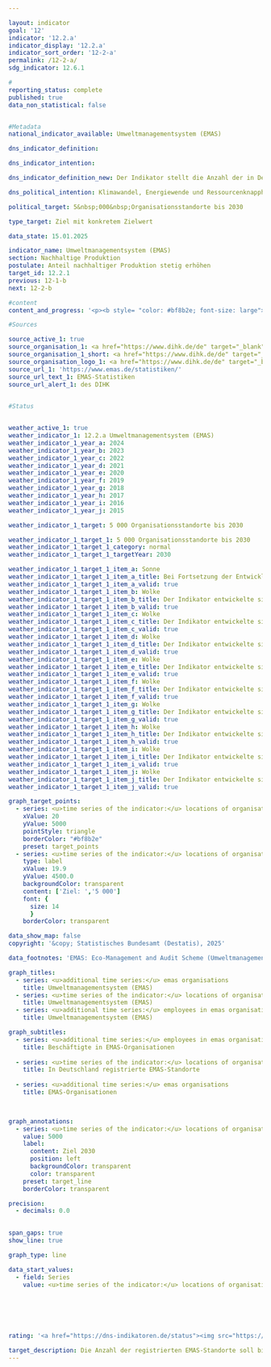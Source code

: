 ```yaml
---

layout: indicator        
goal: '12'        
indicator: '12.2.a'        
indicator_display: '12.2.a'        
indicator_sort_order: '12-2-a'        
permalink: /12-2-a/        
sdg_indicator: 12.6.1        

#
reporting_status: complete        
published: true        
data_non_statistical: false        


#Metadata        
national_indicator_available: Umweltmanagementsystem (EMAS)        

dns_indicator_definition:         

dns_indicator_intention:         

dns_indicator_definition_new: Der Indikator stellt die Anzahl der in Deutschland für das Umweltmanagementsystem EMAS (Eco-Management and Audit Scheme) registrierten Standorte sowohl deutscher als auch ausländischer Organisationen dar.        

dns_political_intention: Klimawandel, Energiewende und Ressourcenknappheit stellen Unternehmen vor neue Herausforderungen mit der Folge, dass sie ihre betriebswirtschaftlichen Abläufe, Strukturen und Produkte entsprechend umwelt- und ressourcenschonend gestalten müssen. Das Umweltmanagementsystem EMAS bietet ein Konzept für einen systematischen betrieblichen Umweltschutz und ist mit dem Anspruch verbunden, die Umweltleistung des Organisationsstandortes stetig zu verbessern.        

political_target: 5&nbsp;000&nbsp;Organisationsstandorte bis 2030        

type_target: Ziel mit konkretem Zielwert        

data_state: 15.01.2025        

indicator_name: Umweltmanagementsystem (EMAS)        
section: Nachhaltige Produktion        
postulate: Anteil nachhaltiger Produktion stetig erhöhen        
target_id: 12.2.1        
previous: 12-1-b        
next: 12-2-b        

#content         
content_and_progress: '<p><b style= "color: #bf8b2e; font-size: large">12.2.a Umweltmanagementsystem (EMAS)</b><br><br><b>Hintergrund</b><br><br>Das Umweltmanagementsystem EMAS (Eco-Management and Audit Scheme) ist ein freiwilliges Instrument der Europäischen Union (EU), das Organisationen aller Größen und Branchen dabei unterstützt, ihre Umweltleistung systematisch zu verbessern. Wenn eine Organisation, wie zum Beispiel ein Unternehmen, über eine EMAS-Zertifizierung verfügt, bedeutet dies dabei nicht zwangsläufig, dass diese Organisation oder ihre Produkte grundsätzlich umweltfreundlicher oder nachhaltiger sind als vergleichbare Organisationen oder Produkte.<br><br>Für die erstmalige Registrierung oder eine Verlängerung der EMAS-Zertifizierung müssen Organisationen eine öffentlich zugängliche Umwelterklärung erstellen. Diese enthält wesentliche Informationen zu den Umweltauswirkungen der Organisation, darunter Daten zum Energieverbrauch, zu Emissionen, zum Materialeinsatz, Wasserverbrauch, Abfallaufkommen sowie zur Flächeninanspruchnahme in Bezug auf die biologische Vielfalt. Seit 2010&nbsp;sind große Unternehmen verpflichtet, ihre Umwelterklärung jährlich zu aktualisieren. Kleine und mittlere Unternehmen (KMU) können dies auf Antrag im Zwei-Jahres-Rhythmus tun.<br><br>Die Umwelterklärung sowie weitere interne Dokumente unterliegen einer regelmäßigen Überprüfung&nbsp;–&nbsp;spätestens alle drei Jahre&nbsp;–&nbsp;durch unabhängige, staatlich zugelassene Umweltgutachterinnen und &#8209;gutachter. Organisationen, die diese Prüfungen erfolgreich bestehen und keine Verstöße gegen Umweltrecht oder Beschwerden aufweisen, werden in das EMAS-Register aufgenommen.<br><br>Im EMAS-Register werden sowohl die Anzahl der registrierten Organisationen als auch die ihrer Standorte erfasst. Auch ausländische Standorte deutscher EMAS-Organisationen sind im Register aufgeführt, werden jedoch im Rahmen des Indikators nicht berücksichtigt.<br><br>Seit 2017&nbsp;können Unternehmen bestimmter Branchen ihre EMAS-Zertifizierung auf mehrere Standorte ausweiten. Dieses sogenannte Multisite-Verfahren wurde Ende 2023&nbsp;branchenübergreifend geöffnet. Es erlaubt Organisationen mit vielen, strukturell ähnlichen Standorten, bei der Erstvalidierung und den Folgeprüfungen jeweils nur eine Auswahl dieser Standorte tatsächlich vor Ort prüfen zu lassen. Organisationen können ihre Standorte entweder einzeln oder in Form einer Sammelregistrierung im EMAS-Register eintragen lassen&nbsp;–&nbsp;ein Aspekt, der den Verlauf des Indikators maßgeblich beeinflusst hat.<br><br>Obwohl EMAS ein europäisches System ist, besitzt es auch internationale Relevanz. Neben den EU-Mitgliedstaaten beteiligen sich unter anderem Norwegen, Island und Liechtenstein. Einige multinationale Unternehmen&nbsp;–&nbsp;darunter BMW, Siemens, Coca-Cola, HBC und Nestlé&nbsp;–&nbsp;setzen EMAS sogar an Standorten außerhalb der EU ein. Auch diese werden im EMAS-Register geführt, jedoch nicht in der hier ausgewiesenen Anzahl der EMAS-Standorte berücksichtigt.<br><br>In Deutschland unterstützen verschiedene Förderprogramme Unternehmen bei der Einführung und Aufrechterhaltung von EMAS. Darüber hinaus profitieren EMAS-Organisationen in mehreren Bundesländern von Erleichterungen bei behördlichen Umweltkontrollen, da ihre regelmäßige Berichterstattung als Nachweis für eine vorbildliche Umweltleistung anerkannt wird.<br><br><b>Entwicklung</b><br><br>Zwischen 2005&nbsp;und 2024&nbsp;stieg die Anzahl der in Deutschland registrierten EMAS-Standorte von 1&nbsp;958&nbsp;auf 4&nbsp;533&nbsp;–&nbsp;ein Zuwachs von 132&nbsp;%. Maßgeblich für diesen Anstieg war die Aufnahme von 1&nbsp;987&nbsp;Aldi-Süd-Standorten im Oktober 2024&nbsp;infolge der beschriebenen Anpassung des Multisite-Verfahrens. Im Vergleich zum Vorjahr 2023&nbsp;mit 2&nbsp;455&nbsp;registrierten Standorten entspricht dies nahezu einer Verdopplung der Anzahl der Standorte (+84,6&nbsp;%).<br><br>Das politisch festgelegte Ziel, die Anzahl der registrierten EMAS-Standorte bis 2030&nbsp;auf mindestens 5&nbsp;000&nbsp;zu erhöhen, wird voraussichtlich erreicht werden&nbsp;–&nbsp;vorausgesetzt, der Trend der letzten Jahre setzt sich fort oder es erfolgt eine weitere großflächige Sammelregistrierung. Zwar ist die Anzahl der EMAS-Standorte bereits vor 2023&nbsp;kontinuierlich gestiegen, doch ist das mögliche Erreichen des 2030-Ziels maßgeblich auf die Ausweitung des Multisite-Verfahrens zurückzuführen.<br><br>Demgegenüber zeigt sich bei der Anzahl der EMAS-Organisationen&nbsp;–&nbsp;unabhängig von der Anzahl der Standorte&nbsp;–&nbsp;seit 2020&nbsp;ein weitgehend stabiler Verlauf (1&nbsp;122&nbsp;Organisationen im Jahr 2024), nachdem zuvor ein deutlicher, Rückgang verzeichnet wurde. Insgesamt ergibt sich seit 2005&nbsp;ein Minus von 24,7&nbsp;%.<br><br>Gleichzeitig erhöhte sich die Anzahl der Beschäftigten in EMAS-Organisationen von 961&nbsp;000&nbsp;(2005) auf 1&nbsp;258&nbsp;000&nbsp;(2024)&nbsp;–&nbsp;ein Zuwachs um 30,9&nbsp;%. Allein gegenüber dem Vorjahr (1&nbsp;180&nbsp;000&nbsp;Beschäftigte) ergibt sich für 2024&nbsp;ein Anstieg von 6,6&nbsp;%. Insgesamt zeigt sich, dass EMAS zunehmend von größeren Organisationen mit mehreren Standorten und hoher Beschäftigtenzahl genutzt wird. Die Einführung des Multisite-Verfahrens und der damit verbundene verringerte Prüfaufwand verstärken diesen Trend zusätzlich.<br><br>Nach Wirtschaftszweigen aufgeschlüsselt entfielen 38,3&nbsp;% der EMAS-Organisationsstandorte auf das verarbeitende Gewerbe. Weitere bedeutende Bereiche waren der Wirtschaftszweig Erziehung und Unterricht (6,5&nbsp;%), sonstige Dienstleistungen (6,4&nbsp;%) sowie die Wasser-, Abwasser- und Abfallentsorgung einschließlich Umweltverschmutzungsbeseitigung (6,2&nbsp;%). Einige EMAS-Organisationen sind mehreren Wirtschaftszweigen zugeordnet.<br><br>Regional betrachtet befanden sich im Jahr 2024&nbsp;die meisten EMAS-Standorte in Baden-Württemberg (1&nbsp;239), gefolgt von Bayern (1&nbsp;108) und Nordrhein-Westfalen (773). In Mecklenburg-Vorpommern waren lediglich sieben EMAS-Standorte registriert.</p>'                

#Sources        

source_active_1: true
source_organisation_1: <a href="https://www.dihk.de/de" target="_blank" onclick="return confirm_alert('des DIHK', 'De')">Geschäftsstelle des Umweltgutachterausschusses auf Basis von Daten des Deutschen Industrie- und Handelskammertages e. V.</a>
source_organisation_1_short: <a href="https://www.dihk.de/de" target="_blank" onclick="return confirm_alert('des DIHK', 'De')">Geschäftsstelle des Umweltgutachterausschusses auf Basis von Daten des Deutschen Industrie- und Handelskammertages e. V.</a>
source_organisation_logo_1: <a href="https://www.dihk.de/de" target="_blank" onclick="return confirm_alert('des DIHK', 'De')"><img src="https://dns-indikatoren.de/public/OrgImgDe/dihk.png" alt="Geschäftsstelle des Umweltgutachterausschusses auf Basis von Daten des Deutschen Industrie- und Handelskammertages e. V." title=" Klicken Sie hier um zur Homepage der Organisation Geschäftsstelle des Umweltgutachterausschusses auf Basis von Daten des Deutschen Industrie- und Handelskammertages e. V. zu gelangen." style="height:60px; width:148px; border:transparent"/></a>
source_url_1: 'https://www.emas.de/statistiken/'
source_url_text_1: EMAS-Statistiken
source_url_alert_1: des DIHK
        

#Status        


weather_active_1: true
weather_indicator_1: 12.2.a Umweltmanagementsystem (EMAS)
weather_indicator_1_year_a: 2024
weather_indicator_1_year_b: 2023
weather_indicator_1_year_c: 2022
weather_indicator_1_year_d: 2021
weather_indicator_1_year_e: 2020
weather_indicator_1_year_f: 2019
weather_indicator_1_year_g: 2018
weather_indicator_1_year_h: 2017
weather_indicator_1_year_i: 2016
weather_indicator_1_year_j: 2015

weather_indicator_1_target: 5 000 Organisationsstandorte bis 2030

weather_indicator_1_target_1: 5 000 Organisationsstandorte bis 2030
weather_indicator_1_target_1_category: normal
weather_indicator_1_target_1_targetYear: 2030

weather_indicator_1_target_1_item_a: Sonne
weather_indicator_1_target_1_item_a_title: Bei Fortsetzung der Entwicklung aus 2024 wäre der Zielwert erreicht oder um weniger als 5&nbsp;% der Differenz zwischen Zielwert und dem Wert aus 2024 verfehlt worden.
weather_indicator_1_target_1_item_a_valid: true
weather_indicator_1_target_1_item_b: Wolke
weather_indicator_1_target_1_item_b_title: Der Indikator entwickelte sich in 2023 zwar in die gewünschte Richtung auf das Ziel zu, bei Fortsetzung der Entwicklung wäre das Ziel im Zieljahr aber um mehr als 20 % der Differenz zwischen Zielwert und dem Wert aus 2023 verfehlt worden.
weather_indicator_1_target_1_item_b_valid: true
weather_indicator_1_target_1_item_c: Wolke
weather_indicator_1_target_1_item_c_title: Der Indikator entwickelte sich in 2022 zwar in die gewünschte Richtung auf das Ziel zu, bei Fortsetzung der Entwicklung wäre das Ziel im Zieljahr aber um mehr als 20 % der Differenz zwischen Zielwert und dem Wert aus 2022 verfehlt worden.
weather_indicator_1_target_1_item_c_valid: true
weather_indicator_1_target_1_item_d: Wolke
weather_indicator_1_target_1_item_d_title: Der Indikator entwickelte sich in 2021 zwar in die gewünschte Richtung auf das Ziel zu, bei Fortsetzung der Entwicklung wäre das Ziel im Zieljahr aber um mehr als 20 % der Differenz zwischen Zielwert und dem Wert aus 2021 verfehlt worden.
weather_indicator_1_target_1_item_d_valid: true
weather_indicator_1_target_1_item_e: Wolke
weather_indicator_1_target_1_item_e_title: Der Indikator entwickelte sich in 2020 zwar in die gewünschte Richtung auf das Ziel zu, bei Fortsetzung der Entwicklung wäre das Ziel im Zieljahr aber um mehr als 20 % der Differenz zwischen Zielwert und dem Wert aus 2020 verfehlt worden.
weather_indicator_1_target_1_item_e_valid: true
weather_indicator_1_target_1_item_f: Wolke
weather_indicator_1_target_1_item_f_title: Der Indikator entwickelte sich in 2019 zwar in die gewünschte Richtung auf das Ziel zu, bei Fortsetzung der Entwicklung wäre das Ziel im Zieljahr aber um mehr als 20 % der Differenz zwischen Zielwert und dem Wert aus 2019 verfehlt worden.
weather_indicator_1_target_1_item_f_valid: true
weather_indicator_1_target_1_item_g: Wolke
weather_indicator_1_target_1_item_g_title: Der Indikator entwickelte sich in 2018 zwar in die gewünschte Richtung auf das Ziel zu, bei Fortsetzung der Entwicklung wäre das Ziel im Zieljahr aber um mehr als 20 % der Differenz zwischen Zielwert und dem Wert aus 2018 verfehlt worden.
weather_indicator_1_target_1_item_g_valid: true
weather_indicator_1_target_1_item_h: Wolke
weather_indicator_1_target_1_item_h_title: Der Indikator entwickelte sich in 2017 zwar in die gewünschte Richtung auf das Ziel zu, bei Fortsetzung der Entwicklung wäre das Ziel im Zieljahr aber um mehr als 20 % der Differenz zwischen Zielwert und dem Wert aus 2017 verfehlt worden.
weather_indicator_1_target_1_item_h_valid: true
weather_indicator_1_target_1_item_i: Wolke
weather_indicator_1_target_1_item_i_title: Der Indikator entwickelte sich in 2016 zwar in die gewünschte Richtung auf das Ziel zu, bei Fortsetzung der Entwicklung wäre das Ziel im Zieljahr aber um mehr als 20 % der Differenz zwischen Zielwert und dem Wert aus 2016 verfehlt worden.
weather_indicator_1_target_1_item_i_valid: true
weather_indicator_1_target_1_item_j: Wolke
weather_indicator_1_target_1_item_j_title: Der Indikator entwickelte sich in 2015 zwar in die gewünschte Richtung auf das Ziel zu, bei Fortsetzung der Entwicklung wäre das Ziel im Zieljahr aber um mehr als 20 % der Differenz zwischen Zielwert und dem Wert aus 2015 verfehlt worden.
weather_indicator_1_target_1_item_j_valid: true        

graph_target_points:
  - series: <u>time series of the indicator:</u> locations of organisation registered with emas
    xValue: 20
    yValue: 5000
    pointStyle: triangle
    borderColor: "#bf8b2e"
    preset: target_points
  - series: <u>time series of the indicator:</u> locations of organisation registered with emas
    type: label
    xValue: 19.9
    yValue: 4500.0
    backgroundColor: transparent
    content: ['Ziel: ','5 000']
    font: {
      size: 14
      }
    borderColor: transparent        

data_show_map: false        
copyright: '&copy; Statistisches Bundesamt (Destatis), 2025'        

data_footnotes: 'EMAS: Eco-Management and Audit Scheme (Umweltmanagementsystem).<br>• 2024 vorläufige Daten.'        

graph_titles: 
  - series: <u>additional time series:</u> emas organisations
    title: Umweltmanagementsystem (EMAS)
  - series: <u>time series of the indicator:</u> locations of organisation registered with emas
    title: Umweltmanagementsystem (EMAS)
  - series: <u>additional time series:</u> employees in emas organisations
    title: Umweltmanagementsystem (EMAS)        

graph_subtitles: 
  - series: <u>additional time series:</u> employees in emas organisations
    title: Beschäftigte in EMAS-Organisationen
    
  - series: <u>time series of the indicator:</u> locations of organisation registered with emas
    title: In Deutschland registrierte EMAS-Standorte
    
  - series: <u>additional time series:</u> emas organisations
    title: EMAS-Organisationen
            


graph_annotations:
  - series: <u>time series of the indicator:</u> locations of organisation registered with emas
    value: 5000
    label:
      content: Ziel 2030
      position: left
      backgroundColor: transparent
      color: transparent
    preset: target_line
    borderColor: transparent        

precision: 
  - decimals: 0.0
            

span_gaps: true        
show_line: true        

graph_type: line                

data_start_values: 
  - field: Series
    value: <u>time series of the indicator:</u> locations of organisation registered with emas        

        

        

                                        
rating: '<a href="https://dns-indikatoren.de/status"><img src="https://sdg-indikatoren.de/public/Wettersymbole/Sonne.png" title="Bei Fortsetzung der Entwicklung aus 2024 wäre der Zielwert erreicht oder um weniger als 5&nbsp;% der Differenz zwischen Zielwert und dem Wert aus 2024 verfehlt worden." alt="Wettersymbol Sonne"/></a>'        

target_description: Die Anzahl der registrierten EMAS-Standorte soll bis 2030 auf mindestens 5 000 gesteigert werden.<br><br>• Durch den deutlichen Anstieg im Jahr 2024 ist die durchschnittliche Steigerung der letzten sechs Jahre so groß, dass bei Beibehaltung der Entwicklung das politisch festgelegte Ziel bereits deutlich vor 2030 erreicht wird. Der Indikator 12.2.a wird für das Jahr 2024 mit <b>Sonne</b> bewertet.        
---
```


